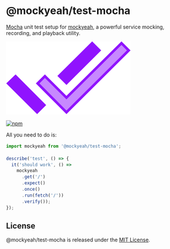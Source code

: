 # @mockyeah/test-mocha

[Mocha](https://mochajs.org) unit test setup for [mockyeah](https://github.com/mockyeah/mockyeah),
a powerful service mocking, recording, and playback utility.

<img src="https://raw.githubusercontent.com/mockyeah/mockyeah/master/packages/mockyeah-docs/src/images/logo/mockyeah-600.png" height="200" />

[![npm](https://img.shields.io/npm/v/@mockyeah/test-mocha.svg)](https://www.npmjs.com/package/@mockyeah/test-mocha)

All you need to do is:

```js
import mockyeah from '@mockyeah/test-mocha';

describe('test', () => {
  it('should work', () =>
    mockyeah
      .get('/')
      .expect()
      .once()
      .run(fetch('/'))
      .verify());
});
```

## License

@mockyeah/test-mocha is released under the [MIT License](https://opensource.org/licenses/MIT).
